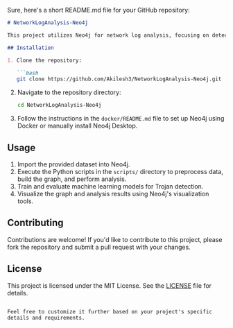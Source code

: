 Sure, here's a short README.md file for your GitHub repository:

```markdown
# NetworkLogAnalysis-Neo4j

This project utilizes Neo4j for network log analysis, focusing on detecting Trojan activity within the network. The dataset comprises records of network traffic, with a specific emphasis on Trojan and benign traffic.

## Installation

1. Clone the repository:

   ```bash
   git clone https://github.com/Akilesh3/NetworkLogAnalysis-Neo4j.git
   ```

2. Navigate to the repository directory:

   ```bash
   cd NetworkLogAnalysis-Neo4j
   ```

3. Follow the instructions in the `docker/README.md` file to set up Neo4j using Docker or manually install Neo4j Desktop.

## Usage

1. Import the provided dataset into Neo4j.
2. Execute the Python scripts in the `scripts/` directory to preprocess data, build the graph, and perform analysis.
3. Train and evaluate machine learning models for Trojan detection.
4. Visualize the graph and analysis results using Neo4j's visualization tools.

## Contributing

Contributions are welcome! If you'd like to contribute to this project, please fork the repository and submit a pull request with your changes.

## License

This project is licensed under the MIT License. See the [LICENSE](LICENSE) file for details.
```

Feel free to customize it further based on your project's specific details and requirements.
